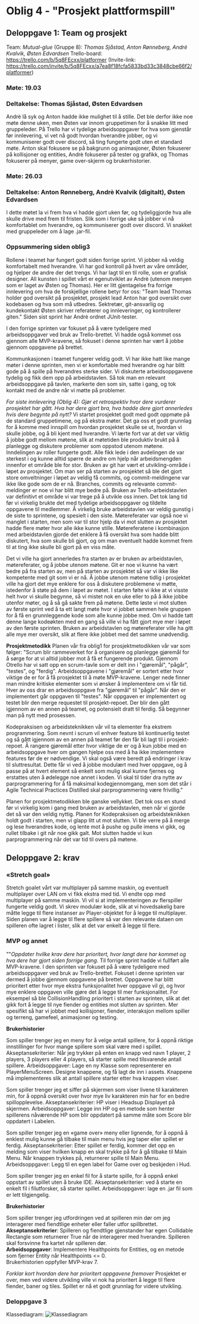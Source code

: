 # Oblig 4 - "Prosjekt plattformspill"
## Deloppgave 1: Team og prosjekt
Team: *Mutual-glue* (Gruppe 8): *Thomas Sjåstad, Anton Rønneberg, Andrè Kvalvik, Østen Edvardsen*
Trello-board: https://trello.com/b/5q8FEcxx/platformer
(Invite-link: https://trello.com/invite/b/5q8FEcxx/a7ea8f18fcfa5833bd33c3848cbe66f2/platformer)

### Møte: 19.03
### Deltakelse: Thomas Sjåstad, Østen Edvardsen
Andrè lå syk og Anton hadde ikke mulighet til å stille. Det ble derfor ikke noe møte denne uken, men Østen var innom gruppetimen for å snakke litt med gruppeleder. På Trello har vi tydelige arbeidsoppgaver for hva som gjenstår før innlevering, vi vet nå godt hvordan hverandre jobber, og vi kommuniserer godt over discord, så ting fungerte godt uten et standard møte. Anton skal fokusere se på bakgrunn og animasjoner, Østen fokuserer på kollisjoner og entities, Andrè fokuserer på tester og grafikk, og Thomas fokuserer på menyer, game over-skjerm og brukerhistorier. 

### Møte: 26.03
### Deltakelse: Anton Rønneberg, Andrè Kvalvik (digitalt), Østen Edvardsen
I dette møtet la vi frem hva vi hadde gjort uken før, og tydeliggjorde hva alle skulle drive med frem til fristen. Slik som i forrige uke så jobber vi nå komfortablet om hverandre, og kommuniserer godt over discord. Vi snakket med gruppeleder om å lage .jar-fil. 


### Oppsummering siden oblig3
Rollene i teamet har fungert godt siden forrige sprint. Vi jobber nå veldig komfortabelt med hverandre. Vi har god kontroll på hvert av våre områder, og hjelper de andre der det trengs. Vi har lagt til en til rolle, som er grafisk designer. All kunsten i spillet vårt er egenutviklet av Andrè (utenom menyen som er laget av Østen og Thomas). Her er litt gjentagelse fra forrige innlevering om hva de forskjellige rollene betyr for oss: "Team lead Thomas holder god oversikt på prosjektet, prosjekt lead Anton har god oversikt over kodebasen og hva som må utbedres. Sektretær, git-ansvarlig og kundekontakt Østen skriver referaterer og innleveringer, og kontrollerer giten." Siden sist sprint har Andrè ordnet JUnit-tester. 

I den forrige sprinten var fokuset på å være tydeligere med arbeidsoppgaver ved bruk av Trello-brettet. Vi hadde også kommet oss gjennom alle MVP-kravene, så fokuset i denne sprinten har vært å jobbe gjennom oppgavene på brettet.

Kommunkasjonen i teamet fungerer veldig godt. Vi har ikke hatt like mange møter i denne sprinten, men vi er komfortable med hverandre og har blitt gode på å spille på hverandres sterke sider. Vi diskuterte arbeidsoppgavene tydelig og fikk dem opp på arbeidstavlen. Så tok man en relevant arbeidsoppgave på tavlen, markerte den som sin, satte i gang, og tok kontakt med de andre når vi møtte på problemer. 

*For siste innlevering (Oblig 4): Gjør et retrospektiv hvor dere vurderer prosjektet har gått. Hva har dere gjort bra, hva hadde dere gjort annerledes hvis dere begynte på nytt?*
Vi startet prosjektet godt med godt oppmøte på de standard gruppetimene, og på ekstra møter. Det ga oss et godt grunnlag for å komme med innspill om hvordan prosjektet skulle se ut, hvordan vi skulle jobbe, og å bli kjent med hverandre. Vi lærte fort var at det var viktig å jobbe godt mellom møtene, slik at møtetiden ble produktiv brukt på å planlegge og diskutere problemer som oppstod utenom møtene. Inndelingen av roller fungerte godt. Alle fikk lede i den avdelingen de var sterkest i og kunne alltid spørre de andre om hjelp når arbeidsmengden innenfor et område ble for stor. Bruken av git har vært et utvikling-område i løpet av prosjektet. Om man ser på starten av prosjektet så ble det gjort store omveltninger i løpet av veldig få commits, og commit-meldingene var ikke like gode som de er nå. Branches, commits og relevante commit-meldinger er noe vi har blitt mye bedre på. Bruken av Trello-arbeidstavlen var definitivt et område vi var trege på å utvikle oss innen. Det tok lang tid før vi virkelig brukte det med tydelige arbeidsoppgaver og tildelte oppgavene til medlemmer. Å virkelig bruke arbeidstavlen var veldig gunstig i de siste to sprintene, og spesielt i den siste. Møtereferater var også noe vi manglet i starten, men som var til stor hjelp da vi mot slutten av prosjektet hadde flere møter hvor alle ikke kunne stille. Møtereferatene i kombinasjon med arbeidstavlen gjorde det enklere å få oversikt hva som hadde blitt diskutert, hva som skulle bli gjort, og om man eventuelt hadde kommet frem til at ting ikke skulle bli gjort på en viss måte. 

Det vi ville ha gjort annerledes fra starten av er bruken av arbeidstavlen, møtereferater, og å jobbe utenom møtene. Git er noe vi kunne ha vært bedre på fra starten av, men på starten av prosjektet så var vi ikke like kompetente med git som vi er nå. Å jobbe utenom møtene tidlig i prosjektet ville ha gjort det mye enklere for oss å diskutere problemene vi møtte, istedenfor å støte på dem i løpet av møtet. I starten følte vi ikke at vi visste helt hvor vi skulle begynne, så vi mistet nok en uke eller to på å ikke jobbe utenfor møter, og å så gå sakte frem på møtene. Dette løste vi mot slutten av første sprint ved å ta ett langt møte hvor vi jobbet sammen hele gruppen for å få en grunnleggende kode som alle kunne jobbe med. Om vi hadde tatt denne lange kodeøkten med en gang så ville vi ha fått gjort mye mer i løpet av den første sprinten. Bruken av arbeidstavlen og møtereferater ville ha gitt alle mye mer oversikt, slik at flere ikke jobbet med det samme unødvendig. 


<b>Prosjektmetodikk</b>
Planen vår fra oblig1 for prosjektmetodikken vår var som følger: 
"Scrum blir rammeverket for å organisere og planlegge gjøremål for å sørge for at vi alltid jobber mot å få et fungerende produkt. Gjennom Otrello har vi satt opp en scrum-tavle som er delt inn i "gjøremål", "pågår", "testes", og "ferdig". Arbeidsoppgavene i "gjøremål" er sortert etter hvor viktige de er for å få prosjektet til å møte MVP-kravene. Lenger nede finner man mindre kritiske elementer som vi ønsker å implementere om vi får tid. Hver av oss drar en arbeidsoppgave fra "gjøremål" til "pågår". Når den er implementert går oppgaven til "testes". Når oppgaven er implementert og testet blir den merge requestet til prosjekt-repoet. Der blir den gått igjennom av en annen på teamet, og potensielt dratt til ferdig. Så begynner man på nytt med prosessen.

Kodepraksisen og arbeidsteknikken vår vil ta elementer fra ekstrem programmering. Som nevnt i scrum vil enhver feature bli kontinuerlig testet og så gått igjennom av en annen på teamet før den får bli lagt til i prosjekt-repoet. Å rangere gjøremål etter hvor viktige de er og å kun jobbe med en arbeidsoppgave hver om gangen hjelpe oss med å ha ikke implementere features før de er nødvendige. Vi skal også være beredt på endringer i krav til sluttresultat. Dette får vi ved å jobbe modulært med hver oppgave, og å passe på at hvert element så enkelt som mulig skal kunne fjernes og erstattes uten å ødelegge noe annet i koden. Vi skal til tider dra nytte av parprogrammering for å få maksimal kodegjennomgang, men som det står i Agile Technical Practices Distilled skal parprogrammering være frivillig."

Planen for prosjektmetodikken ble ganske vellykket. Det tok oss en stund før vi virkelig kom i gang med bruken av arbeidstavlen, men når vi gjorde det så var den veldig nyttig. Planen for Kodepraksisen og arbeidsteknikken holdt godt i starten, men vi glapp litt ut mot slutten. Vi ble verre på å merge og lese hverandres kode, og lente mot å pushe og pulle imens vi gikk, og rullet tilbake i git når noe gikk galt. Mot slutten hadde vi kun parprogrammering når det var tid til overs på møtene. 


## Deloppgave 2: krav
### «Stretch goal»
Stretch goalet vårt var multiplayer på samme maskin, og eventuelt multiplayer over LAN om vi fikk ekstra med tid. Vi endte opp med multiplayer på samme maskin. Vi vil si at implementeringen av flerspiller fungerte veldig godt. Vi skrev modulær kode, slik at vi hovedsakelig bare måtte legge til flere instanser av Player-objektet for å legge til multiplayer. Siden planen var å legge til flere spillere så var den relevante dataen om spilleren ofte lagret i lister, slik at det var enkelt å legge til flere. 


### MVP og annet
""*Oppdater hvilke krav dere har prioritert, hvor langt dere har kommet og hva dere har gjort siden forrige gang.* 
Til forrige sprint hadde vi fullført alle MVP-kravene. I den sprinten var fokuset på å være tydeligere med arbeidsoppgaver ved bruk av Trello-brettet. Fokuset i denne sprinten var dermed å jobbe gjennom oppgavene på brettet. Oppgavene har blitt prioritert etter hvor mye ekstra funksjonalitet hver oppgave vil gi, og hvor mye enklere oppgaven ville gjøre det å legge til mer funksjonalitet. For eksempel så ble CollisionHandling prioritert i starten av sprinten, slik at det gikk fort å legge til nye fiender og entities mot slutten av sprinten. Mer spesifikt så har vi jobbet med kollisjoner, fiender, interaksjon mellom spiller og terreng, gamefeel, animasjoner og testing. 


<b>Brukerhistorier </b> <br>

Som spiller trenger jeg en meny for å velge antall spillere, for å oppnå riktige innstillinger for hvor mange spillere som skal være med i spillet.
Akseptansekriterier: Når jeg trykker på enten en knapp ved navn 1 player, 2 players, 3 players eller 4 players, så starter spille med tilsvarende antall spillere.
Arbeidsoppgaver: Lage en ny Klasse som representerer en PlayerMenuScreen. Designe knappene, og få lagt de inn i assets. Knappene må implementeres slik at antall spillere starter etter hva knappen viser. 


Som spiller trenger jeg et siffer på skjermen som viser livene til karakteren min, for å oppnå oversikt over hvor mye liv karakteren min har for en bedre spillopplevelse. 
Akseptansekriterier: HP viser i Headsup Displayet på skjermen.
Arbeidsoppgaver: Legge inn HP og en metode som henter spillerens nåværende HP som blir oppdatert på samme måte som Score blir oppdatert i Labelen.

Som spiller trenger jeg en «game over» meny eller lignende, for å oppnå å enklest mulig kunne gå tilbake til main menu hvis jeg taper eller spillet er ferdig.
Akseptansekriterier: Etter spillet er ferdig, kommer det opp en melding som viser hvilken knapp en skal trykke på for å gå tilbake til Main Menu. Når knappen trykkes på, returnerer spille til Main Menu.
Arbeidsoppgaver: Legg til en egen label for Game over og beskjeden i Hud. 


Som spiller trenger jeg en enkel fil for å starte spille, for å oppnå enkel oppstart av spillet uten å bruke IDE.
Akseptansekriterier: ved å starte en enkelt fil i filutforsker, så starter spillet.
Arbeidsoppgaver: lage en .jar fil som er lett tilgjengelig.


<b>Brukerhistorier </b> <br>

Som spiller trenger jeg utfordringen ved at spilleren min dør om jeg interagerer med fiendtlige enheter eller faller utfor spillbrettet.
<br><b>Akseptansekriterier</b>: Spilleren og fiendtlige gjenstander har egen Collidable Rectangle som returnerer True når de interagerer med hverandre. Spilleren skal forsvinne fra kartet når spilleren dør.
<br><b>Arbeidsoppgaver</b>: Implementere Healthpoints for Entities, og en metode som fjerner Entity når Healthpoints <= 0.
<br>Brukerhistorien oppfyller MVP-krav 7.


*Forklar kort hvordan dere har prioritert oppgavene fremover*
Prosjektet er over, men ved videre utvikling ville vi nok ha prioritert å legge til flere fiender, baner og tiles. Spillet er nå et godt grunnlag for videre utvikling. 


### Deloppgave 3
Klassediagram:
![Klassediagram](/Deliverables/klassediagramObli4.png " Klassediagram")
